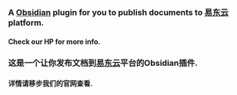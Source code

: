 ### A [Obsidian](https://obsidian.md/) plugin for you to publish documents to [易东云](https://www.ydc.show) platform.

#### Check our HP for more info.

### 这是一个让你发布文档到[易东云](https://www.ydc.show)平台的Obsidian插件.

#### 详情请移步我们的官网查看.
